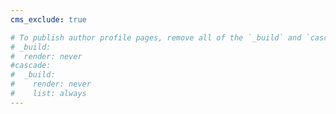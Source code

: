 ```yaml
---
cms_exclude: true

# To publish author profile pages, remove all of the `_build` and `cascade` settings below.
# _build:
#  render: never
#cascade:
#  _build:
#    render: never
#    list: always
---
```

